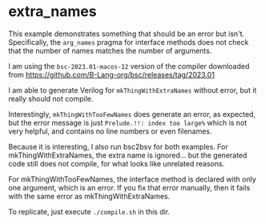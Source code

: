 # extra_names

This example demonstrates something that should be an error but isn't.
Specifically, the `arg_names` pragma for interface methods does not check that
the number of names matches the number of arguments.

I am using the `bsc-2023.01-macos-12` version of the compiler downloaded from
https://github.com/B-Lang-org/bsc/releases/tag/2023.01

I am able to generate Verilog for `mkThingWithExtraNames` without error, but it
really should not compile.

Interestingly, `mkThingWithTooFewNames` does generate an error, as expected, but
the error message is just `Prelude.!!: index too large%` which is not very
helpful, and contains no line numbers or even filenames.

Because it is interesting, I also run bsc2bsv for both examples. For
mkThingWithExtraNames, the extra name is ignored... but the generated code still
does not compile, for what looks like unrelated reasons.

For mkThingWithTooFewNames, the interface method is declared with only one
argument, which is an error.   If you fix that error manually, then it fails
with the same error as mkThingWithExtraNames.

To replicate, just execute `./compile.sh` in this dir.
